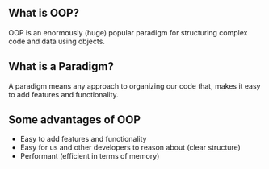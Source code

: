 ## What is OOP?

OOP is an enormously (huge) popular paradigm for structuring complex code and data using objects.

## What is a Paradigm?

A paradigm means any approach to organizing our code that, makes it easy to add features and functionality.

## Some advantages of OOP
- Easy to add features and functionality
- Easy for us and other developers to reason about (clear structure)
- Performant (efficient in terms of memory)
